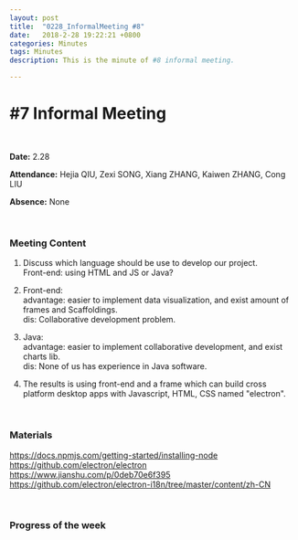 ```yaml
---
layout: post
title:  "0228_InformalMeeting #8"
date:   2018-2-28 19:22:21 +0800
categories: Minutes
tags: Minutes
description: This is the minute of #8 informal meeting.

---
```




# #7 Informal Meeting #

<br>

**Date:** 2.28

**Attendance:** Hejia QIU, Zexi SONG,  Xiang ZHANG, Kaiwen ZHANG, Cong LIU

**Absence:** None




<br>

### Meeting Content ###




1. Discuss which language should be use to develop our project. <br>
Front-end: using HTML and JS or  Java?

2. Front-end: <br>advantage: easier to implement data visualization, and exist amount of frames and Scaffoldings.<br> dis: Collaborative development problem.

3. Java: <br>advantage: easier to implement collaborative development, and exist charts lib.<br> dis: None of us has experience in Java software.

4. The results is using front-end and a frame which can build cross platform desktop apps with Javascript, HTML, CSS named "electron".







<br>

### Materials ###

https://docs.npmjs.com/getting-started/installing-node
https://github.com/electron/electron
https://www.jianshu.com/p/0deb70e6f395
https://github.com/electron/electron-i18n/tree/master/content/zh-CN

<br>

### Progress of the week ###
